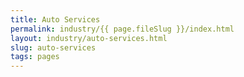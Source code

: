 ```yaml
---
title: Auto Services
permalink: industry/{{ page.fileSlug }}/index.html
layout: industry/auto-services.html
slug: auto-services
tags: pages
---
```



